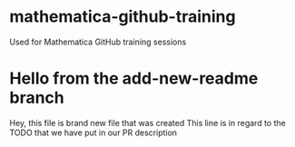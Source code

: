 # mathematica-github-training
Used for Mathematica GitHub training sessions

# Hello from the add-new-readme branch
Hey, this file is brand new file that was created
This line is in regard to the TODO that we have put in our PR description
